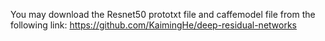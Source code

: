 You may download the Resnet50 prototxt file and caffemodel file from the following link:
https://github.com/KaimingHe/deep-residual-networks